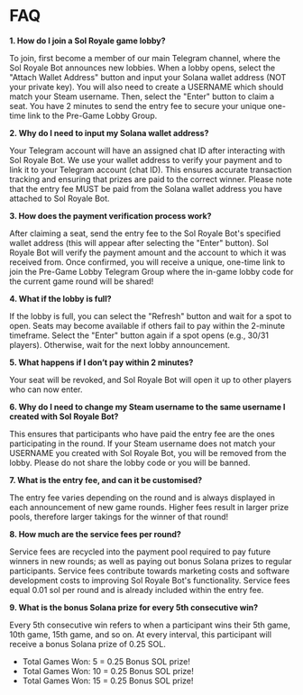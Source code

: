 # FAQ

**1. How do I join a Sol Royale game lobby?**

To join, first become a member of our main Telegram channel, where the Sol Royale Bot announces new lobbies. When a lobby opens, select the "Attach Wallet Address" button and input your Solana wallet address (NOT your private key). You will also need to create a USERNAME which should match your Steam username. Then, select the "Enter" button to claim a seat. You have 2 minutes to send the entry fee to secure your unique one-time link to the Pre-Game Lobby Group.

**2. Why do I need to input my Solana wallet address?**

Your Telegram account will have an assigned chat ID after interacting with Sol Royale Bot. We use your wallet address to verify your payment and to link it to your Telegram account (chat ID). This ensures accurate transaction tracking and ensuring that prizes are paid to the correct winner. Please note that the entry fee MUST be paid from the Solana wallet address you have attached to Sol Royale Bot.

**3. How does the payment verification process work?**

After claiming a seat, send the entry fee to the Sol Royale Bot's specified wallet address (this will appear after selecting the "Enter" button). Sol Royale Bot will verify the payment amount and the account to which it was received from. Once confirmed, you will receive a unique, one-time link to join the Pre-Game Lobby Telegram Group where the in-game lobby code for the current game round will be shared!

**4. What if the lobby is full?**

If the lobby is full, you can select the "Refresh" button and wait for a spot to open. Seats may become available if others fail to pay within the 2-minute timeframe. Select the "Enter" button again if a spot opens (e.g., 30/31 players). Otherwise, wait for the next lobby announcement.

**5. What happens if I don’t pay within 2 minutes?**

Your seat will be revoked, and Sol Royale Bot will open it up to other players who can now enter.

**6. Why do I need to change my Steam username to the same username I created with Sol Royale Bot?**

This ensures that participants who have paid the entry fee are the ones participating in the round. If your Steam username does not match your USERNAME you created with Sol Royale Bot, you will be removed from the lobby. Please do not share the lobby code or you will be banned.

**7. What is the entry fee, and can it be customised?**

The entry fee varies depending on the round and is always displayed in each announcement of new game rounds. Higher fees result in larger prize pools, therefore larger takings for the winner of that round!

**8. How much are the service fees per round?**

Service fees are recycled into the payment pool required to pay future winners in new rounds; as well as paying out bonus Solana prizes to regular participants. Service fees contribute towards marketing costs and software development costs to improving Sol Royale Bot's functionality. Service fees equal 0.01 sol per round and is already included within the entry fee.

**9. What is the bonus Solana prize for every 5th consecutive win?**

Every 5th consecutive win refers to when a participant wins their 5th game, 10th game, 15th game, and so on. At every interval, this participant will receive a bonus Solana prize of 0.25 SOL.

* Total Games Won: 5 = 0.25 Bonus SOL prize!
* Total Games Won: 10 = 0.25 Bonus SOL prize!
* Total Games Won: 15 = 0.25 Bonus SOL prize!
